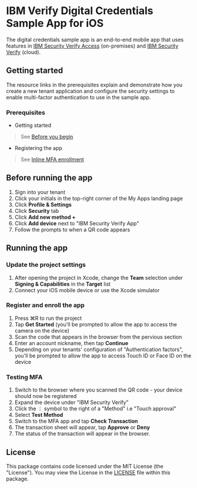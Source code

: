 # IBM Verify Digital Credentials Sample App for iOS

The digital credentials sample app is an end-to-end mobile app that uses features in [IBM Security Verify Access](https://www.ibm.com/au-en/products/verify-access) (on-premises) and [IBM Security Verify](https://www.ibm.com/verify/verify-identity) (cloud).

## Getting started

  The resource links in the prerequisites explain and demonstrate how you create a new tenant application and configure the security settings to enable multi-factor authentication to use in the sample app.

### Prerequisites

- Getting started

> See [Before you begin](https://docs.verify.ibm.com/verify/docs/guides)

- Registering the app

> See [Inline MFA enrollment](https://docs.verify.ibm.com/verify/docs/inline-mfa-enrollment)

## Before running the app

1. Sign into your tenant
2. Click your initials in the top-right corner of the My Apps landing page
3. Click **Profile & Settings**
4. Click **Security** tab
5. Click **Add new method +**
6. Click **Add device** next to "IBM Security Verify App"
7. Follow the prompts to when a QR code appears

## Running the app
### Update the project settings
1. After opening the project in Xcode, change the **Team** selection under **Signing & Capabilities** in the **Target** list
2. Connect your iOS mobile device or use the Xcode simulator

### Register and enroll the app
1. Press ⌘R to run the project
2. Tap **Get Started** (you'll be prompted to allow the app to access the camera on the device)
3. Scan the code that appears in the browser from the pervious section
4. Enter an account nickname, then tap **Continue**
5. Depending on your tenants' configuration of "Authentication factors", you'll be prompted to allow the app to access Touch ID or Face ID on the device

### Testing MFA
1. Switch to the browser where you scanned the QR code - your device should now be registered
2. Expand the device under "IBM Security Verify"
3. Click the ⋮ symbol to the right of a "Method" i.e "Touch approval"
4. Select **Test Method**
5. Switch to the MFA app and tap **Check Transaction**
6. The transaction sheet will appear, tap **Approve** or **Deny** 
7. The status of the transaction will appear in the browser.

## License
This package contains code licensed under the MIT License (the "License"). You may view the License in the [LICENSE](../../LICENSE) file within this package.
